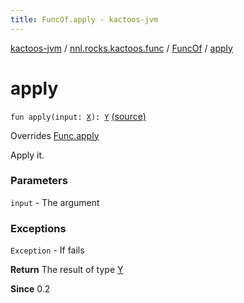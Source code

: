 ```yaml
---
title: FuncOf.apply - kactoos-jvm
---
```


[kactoos-jvm](../../index.html) / [nnl.rocks.kactoos.func](../index.html) / [FuncOf](index.html) / [apply](./apply.html)

# apply

`fun apply(input: `[`X`](index.html#X)`): `[`Y`](index.html#Y) [(source)](https://github.com/neonailol/kactoos/blob/master/kactoos-jvm/src/main/kotlin/nnl/rocks/kactoos/func/FuncOf.kt#L55)

Overrides [Func.apply](../../nnl.rocks.kactoos/-func/apply.html)

Apply it.

### Parameters

`input` - The argument

### Exceptions

`Exception` - If fails

**Return**
The result of type [Y](index.html#Y)

**Since**
0.2

